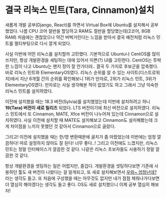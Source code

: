 # 결국 리눅스 민트(Tara, Cinnamon)설치

새롭게 개발 공부(Django, React)를 하면서 Virtual Box에 Ubuntu를 설치해서 공부했었다. 나름 CPU 코어 절반을 할당하고 RAM도 절반을 할당했는데(2코어, 8GB RAM) 처음에는 괜찮았으나 약간 버벅거린다는 느낌을 받아서 결국 예전처럼 리눅스 민트를 멀티부팅으로 다시 깔게 되었다.

사실 이번에 어떤 리눅스를 설치할까 고민했다. 기본적으로 Ubuntu나 CentOS를 많이 쓰지만, 항상 개발환경을 세팅하는 데에 있어서 이쁜(?) UI를 고민한다. CentOS는 투박한 느낌이 나고 Ubuntu는 왠지 정이 잘 안가더라.. 결국 두 가지로 후보군을 압축했다. 바로 리눅스 민트와 ElementaryOS였다. 리눅스 순위를 알 수 있는 사이트(디스트로워치)에서 지난 6개월 간의 순위를 확인해보니 1위가 만자로, 2위가 리눅스 민트, 3위가 ElementaryOS였다. 만자로는 사실 생각해본 적이 없었기도 하고 그래서 그냥 익숙한 리눅스 민트를 설치하였다.

이전에 설치했을 때는 18.3 버전(Sylvia)를 설치했었는데 이번에 설치하려고 하니 **19(Tara) 버전이 새로 릴리즈** 되었다. LTS 버전이기에 최신 버전으로 설치하였다. 리눅스 민트에서 또 Cinnamon, MATE, Xfce 버전이 나누어져 있는데 Cinnamon으로 설치하였다. 사실 이전에 설치할 때 MATE도 설치해보고 Cinnamon도 설치해봤는데 크게 차이점을 느끼지 못했던 것 같아서 Cinnamon으로 골랐다.

그리고! 이전에 설치했을 때는 한/영 변환때문에 골치가 좀 아팠었는데 이번에는 엄청 깔끔하다! 따로 설정하지 않아도 잘 된다! 너무 좋다..! 그리고 이전에도 느꼈지만, 리눅스 민트는 정말 인터페이스가 깔끔한 것 같다. 나같은 리눅스 초보자들도 사용하기 정말 깔끔한 것 같다.

항상 개발환경을 셋팅하는 일은 어렵지만, 즐겁다. 개발환경을 셋팅하다보면 기존에 사용하던 툴도 새 버전이 나왔다는 걸 알게되고, 또 새로 설치해보면서 <u>우와~ 엄청난데?</u> 라는 생각도 들고. 또 처음에 구성했을 때는 아무것도 없지만 내가 점점 채워나가다보면 더 열심히 해야겠다는 생각도 들고 좋다. OS도 새로 설치했으니 이제 공부 열심히 해보자!
